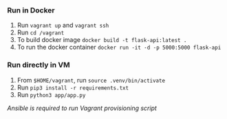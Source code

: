 ### Run in Docker

1. Run `vagrant up` and `vagrant ssh`
2. Run `cd /vagrant`
2. To build docker image `docker build -t flask-api:latest .`
3. To run the docker container `docker run -it -d -p 5000:5000 flask-api`

### Run directly in VM

1. From `$HOME/vagrant`, run `source .venv/bin/activate`
2. Run `pip3 install -r requirements.txt`
3. Run `python3 app/app.py`

*Ansible is required to run Vagrant provisioning script*

